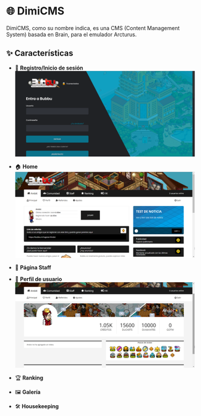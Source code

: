 # 🌐 DimiCMS

DimiCMS, como su nombre indica, es una CMS (Content Management System) basada en Brain, para el emulador Arcturus.

## ✨ Características

- 🔐 **Registro/Inicio de sesión**
![Index](screens/index.png)

- 🏠 **Home**
![Home](screens/me.png)

- 👥 **Página Staff**  

- 🧑 **Perfil de usuario**
![Profile](screens/profile.png)

- 🏆 **Ranking**  

- 🖼️ **Galería**  

- 🛠️ **Housekeeping**  
